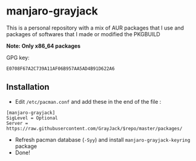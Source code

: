 # **manjaro-grayjack**

This is a personal repository with a mix of AUR packages that I use and packages of softwares that I made or modified the PKGBUILD

**Note: Only x86_64 packages**

GPG key:
```
E0708F67A2C739A11AF06B957AA5AD4B91D622A6
```
## Installation

* Edit `/etc/pacman.conf` and add these in the end of the file :
```
[manjaro-grayjack]
SigLevel = Optional
Server = https://raw.githubusercontent.com/GrayJack/$repo/master/packages/
```
* Refresh pacman database (`-Syy`) and install `manjaro-grayjack-keyring` package
* Done!
